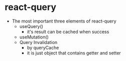 # react-query

- The most important three elements of react-query
  - useQuery()
    - it's result can be cached when success
  - useMutation()
  - Query Invalidation
    - by queryCache 
    - it is just object that contains getter and setter